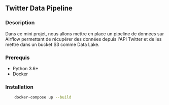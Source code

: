 ## Twitter Data Pipeline

### Description

Dans ce mini projet, nous allons mettre en place un pipeline de données sur Airflow permettant de récupérer des données depuis l'API Twitter et de les mettre dans un bucket S3 comme Data Lake. 

### Prerequis

- Python 3.6+
- Docker

### Installation

```bash
    docker-compose up --build
```